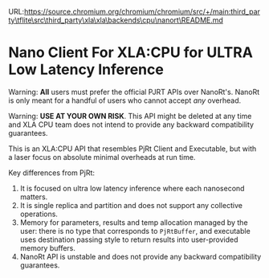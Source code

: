 URL:https://source.chromium.org/chromium/chromium/src/+/main:third_party\tflite\src\third_party\xla\xla\backends\cpu\nanort\README.md
# Nano Client For XLA:CPU for ULTRA Low Latency Inference

Warning: **All** users must prefer the official PJRT APIs over NanoRt's.
NanoRt is only meant for a handful of users who cannot accept _any_ overhead.

Warning: **USE AT YOUR OWN RISK**. This API might be deleted at any time and XLA
CPU team does not intend to provide any backward compatibility guarantees.

This is an XLA:CPU API that resembles PjRt Client and Executable, but with a
laser focus on absolute minimal overheads at run time.

Key differences from PjRt:

1. It is focused on ultra low latency inference where each nanosecond matters.
2. It is single replica and partition and does not support any collective
   operations.
3. Memory for parameters, results and temp allocation managed by the user: there
   is no type that corresponds to `PjRtBuffer`, and executable uses destination
   passing style to return results into user-provided memory buffers.
4. NanoRt API is unstable and does not provide any backward compatibility
   guarantees.
